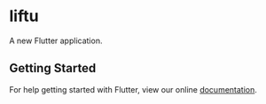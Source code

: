 # liftu

A new Flutter application.

## Getting Started

For help getting started with Flutter, view our online
[documentation](https://flutter.io/).

